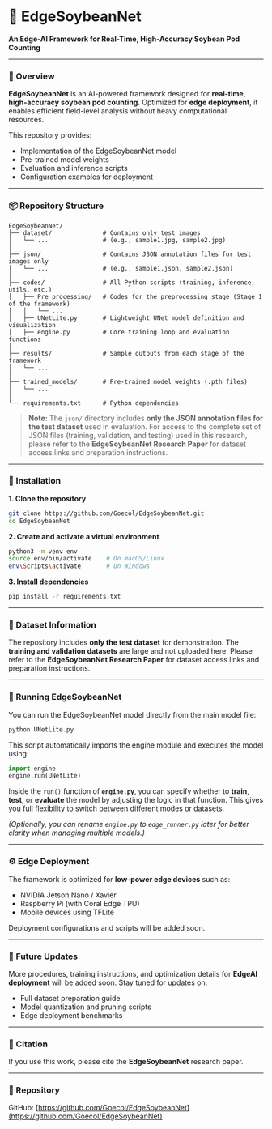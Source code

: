 # 🌿 EdgeSoybeanNet

**An Edge-AI Framework for Real-Time, High-Accuracy Soybean Pod Counting**

---

### 🧠 Overview

**EdgeSoybeanNet** is an AI-powered framework designed for **real-time, high-accuracy soybean pod counting**.
Optimized for **edge deployment**, it enables efficient field-level analysis without heavy computational resources.

This repository provides:

* Implementation of the EdgeSoybeanNet model
* Pre-trained model weights
* Evaluation and inference scripts
* Configuration examples for deployment

---

### 📦 Repository Structure

```
EdgeSoybeanNet/
├── dataset/              # Contains only test images
│   └── ...               # (e.g., sample1.jpg, sample2.jpg)
│
├── json/                 # Contains JSON annotation files for test images only
│   └── ...               # (e.g., sample1.json, sample2.json)
│
├── codes/                # All Python scripts (training, inference, utils, etc.)
│   ├── Pre_processing/   # Codes for the preprocessing stage (Stage 1 of the framework)
│   │   └── ...   
│   ├── UNetLite.py       # Lightweight UNet model definition and visualization
│   ├── engine.py         # Core training loop and evaluation functions
│
├── results/              # Sample outputs from each stage of the framework
│   └── ...    
│
├── trained_models/       # Pre-trained model weights (.pth files)
│   └── ...
│
└── requirements.txt      # Python dependencies
```

> **Note:**
> The `json/` directory includes **only the JSON annotation files for the test dataset** used in evaluation.
> For access to the complete set of JSON files (training, validation, and testing) used in this research,
> please refer to the **EdgeSoybeanNet Research Paper** for dataset access links and preparation instructions.

---

### 🧰 Installation

**1. Clone the repository**

```bash
git clone https://github.com/Goecol/EdgeSoybeanNet.git
cd EdgeSoybeanNet
```

**2. Create and activate a virtual environment**

```bash
python3 -m venv env
source env/bin/activate    # On macOS/Linux
env\Scripts\activate       # On Windows
```

**3. Install dependencies**

```bash
pip install -r requirements.txt
```

---

### 📂 Dataset Information

The repository includes **only the test dataset** for demonstration.
The **training and validation datasets** are large and not uploaded here.
Please refer to the **EdgeSoybeanNet Research Paper** for dataset access links and preparation instructions.

---

### 🚀 Running EdgeSoybeanNet

You can run the EdgeSoybeanNet model directly from the main model file:

```bash
python UNetLite.py
```

This script automatically imports the engine module and executes the model using:

```python
import engine
engine.run(UNetLite)
```

Inside the `run()` function of **`engine.py`**, you can specify whether to **train**, **test**, or **evaluate** the model by adjusting the logic in that function.
This gives you full flexibility to switch between different modes or datasets.

*(Optionally, you can rename `engine.py` to `edge_runner.py` later for better clarity when managing multiple models.)*

---

### ⚙️ Edge Deployment

The framework is optimized for **low-power edge devices** such as:

* NVIDIA Jetson Nano / Xavier
* Raspberry Pi (with Coral Edge TPU)
* Mobile devices using TFLite

Deployment configurations and scripts will be added soon.

---

### 🔄 Future Updates

More procedures, training instructions, and optimization details for **EdgeAI deployment** will be added soon.
Stay tuned for updates on:

* Full dataset preparation guide
* Model quantization and pruning scripts
* Edge deployment benchmarks

---

### 📜 Citation

If you use this work, please cite the **EdgeSoybeanNet** research paper.

---

### 🔗 Repository

GitHub: [https://github.com/Goecol/EdgeSoybeanNet](https://github.com/Goecol/EdgeSoybeanNet)

